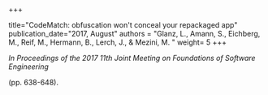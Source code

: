 +++

title="CodeMatch: obfuscation won't conceal your repackaged app"
publication_date="2017, August"
authors = "Glanz, L., Amann, S., Eichberg, M., Reif, M., Hermann, B., Lerch, J., & Mezini, M. "
weight= 5
+++


*In Proceedings of the 2017 11th Joint Meeting on Foundations of Software Engineering*

(pp. 638-648).
